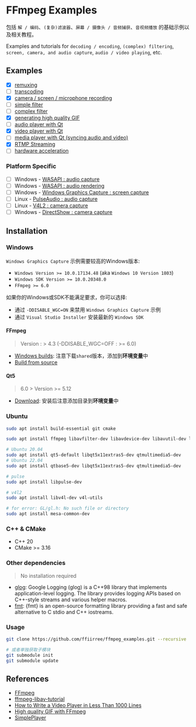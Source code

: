 # FFmpeg Examples

包括 `解 / 编码`、`(复杂)滤波器`、`屏幕 / 摄像头 / 音频捕获`、`音视频播放` 的基础示例以及相关教程。

Examples and tutorials for `decoding / encoding`, `(complex) filtering`, `screen, camera, and audio capture`, `audio / video playing`, etc.

## Examples

- [x] [remuxing](/01_remuxing/README.md)
- [ ] [transcoding](/02_transcoding/README.md)
- [x] [camera / screen / microphone recording](/03_recording/README.md)
- [ ] [simple filter](/04_simple_filters/README.md)
- [ ] [complex filter](/05_complex_filter/README.md)
- [x] [generating high quality GIF](/06_gen_gif/README.md)
- [ ] [audio player with Qt](/07_audio_player/README.md)
- [x] [video player with Qt](/08_video_player_qt/README.md)
- [ ] [media player with Qt (syncing audio and video)](/09_media_player/README.md)
- [x] [RTMP Streaming](/10_streaming/README.md)
- [ ] [hardware acceleration](/13_hwaccel/README.md)

### Platform Specific

- [ ] Windows - [WASAPI : audio capture](/11_wasapi_capture/README.md)
- [ ] Windows - [WASAPI : audio rendering](/12_wasapi_render/README.md)
- [ ] Windows - [Windows Graphics Capture : screen capture](/14_windows_wgc/README.md)
- [ ] Linux - [PulseAudio : audio capture](/15_linux_pulse/README.md)
- [ ] Linux - [V4L2 : camera capture](/16_linux_v4l2/README.md)
- [ ] Windows - [DirectShow : camera capture](/17_win_dshow/README.md)

## Installation

### Windows

`Windows Graphics Capture` 示例需要较高的Windows版本:

- `Windows Version >= 10.0.17134.48` (aka `Windows 10 Version 1803`)
- `Windows SDK Version >= 10.0.20348.0`
- `FFmpeg >= 6.0`

如果你的Windows或SDK不能满足要求，你可以选择:

- 通过 `-DDISABLE_WGC=ON` 来禁用 `Windows Graphics Capture` 示例
- 通过 `Visual Studio Installer` 安装最新的 `Windows SDK`

#### FFmpeg

> Version : > 4.3 (-DDISABLE_WGC=OFF : >= 6.0)

- [Windows builds](https://www.ffmpeg.org/download.html#build-windows): 注意下载`shared`版本，添加到**环境变量**中
- [Build from source](/compile_on_windows.md)

#### Qt5

> 6.0 > Version >= 5.12

- [Download](https://download.qt.io/archive/qt/): 安装后注意添加目录到**环境变量**中

### Ubuntu

```bash
sudo apt install build-essential git cmake

sudo apt install ffmpeg libavfilter-dev libavdevice-dev libavutil-dev libavformat-dev libswresample-dev libswscale-dev

# Ubuntu 20.04 
sudo apt install qt5-default libqt5x11extras5-dev qtmultimedia5-dev
# Ubuntu 22.04
sudo apt install qtbase5-dev libqt5x11extras5-dev qtmultimedia5-dev

# pulse
sudo apt install libpulse-dev

# v4l2
sudo apt install libv4l-dev v4l-utils

# for error: GL/gl.h: No such file or directory
sudo apt install mesa-common-dev
```

### C++ & CMake

- C++ 20
- CMake >= 3.16

### Other dependencies

> No installation required

- [glog](https://github.com/google/glog): Google Logging (glog) is a C++98 library that implements application-level logging. The library provides logging APIs based on C++-style streams and various helper macros.
- [fmt](https://github.com/fmtlib/fmt): {fmt} is an open-source formatting library providing a fast and safe alternative to C stdio and C++ iostreams.

### Usage

```bash
git clone https://github.com/ffiirree/ffmpeg_examples.git --recursive

# 或者单独获取子模块
git submodule init
git submodule update
```

## References

- [FFmpeg](https://ffmpeg.org/)
- [ffmpeg-libav-tutorial](https://github.com/leandromoreira/ffmpeg-libav-tutorial)
- [How to Write a Video Player in Less Than 1000 Lines](http://dranger.com/ffmpeg/)
- [High quality GIF with FFmpeg](http://blog.pkh.me/p/21-high-quality-gif-with-ffmpeg.html)
- [SimplePlayer](https://www.cnblogs.com/TaigaCon/)